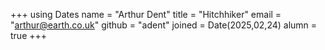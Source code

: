 +++
using Dates
name = "Arthur Dent"
title = "Hitchhiker"
email = "arthur@earth.co.uk"
github = "adent"
joined = Date(2025,02,24)
alumn = true
+++
